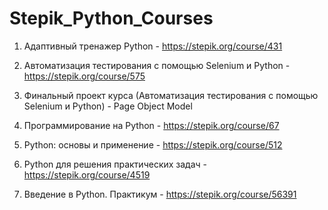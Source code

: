 # Stepik_Python_Courses
1. Адаптивный тренажер Python - https://stepik.org/course/431 

2. Автоматизация тестирования с помощью Selenium и Python - https://stepik.org/course/575 

3. Финальный проект курса (Автоматизация тестирования с помощью Selenium и Python) - Page Object Model 

4. Программирование на Python - https://stepik.org/course/67 

5. Python: основы и применение - https://stepik.org/course/512 

6. Python для решения практических задач - https://stepik.org/course/4519

7. Введение в Python. Практикум - https://stepik.org/course/56391